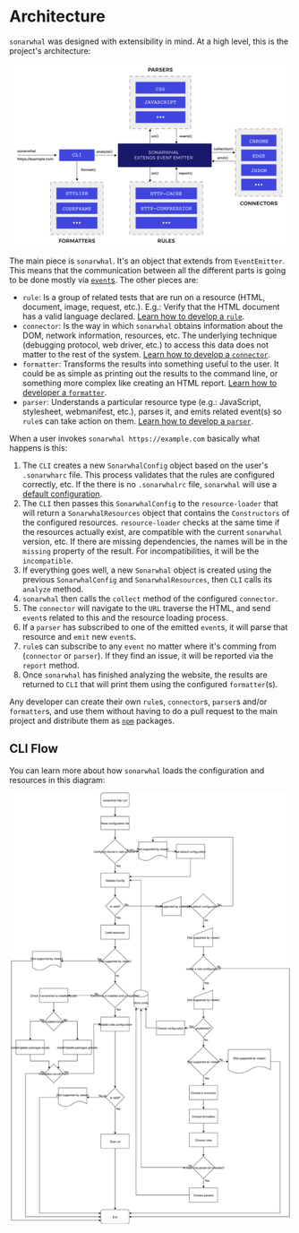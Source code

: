 # Architecture

`sonarwhal` was designed with extensibility in mind. At a high level, this is
the project's architecture:

[![sonarwhal's architecture](images/architecture.svg)](images/architecture.svg)

The main piece is `sonarwhal`. It's an object that extends from `EventEmitter`.
This means that the communication between all the different parts is going to
be done mostly via [`event`s][events]. The other pieces are:

* `rule`: Is a group of related tests that are run on a resource (HTML,
  document, image, request, etc.). E.g.: Verify that the HTML document has a
  valid language declared.
  [Learn how to develop a `rule`][new rule].
* `connector`: Is the way in which `sonarwhal` obtains information about the
  DOM, network information, resources, etc. The underlying technique (debugging
  protocol, web driver, etc.) to access this data does not matter to the rest
  of the system.
  [Learn how to develop a `connector`][new connector].
* `formatter`: Transforms the results into something useful to the user. It
  could be as simple as printing out the results to the command line, or
  something more complex like creating an HTML report.
  [Learn how to developer a `formatter`][new formatter].
* `parser`: Understands a particular resource type (e.g.: JavaScript,
  stylesheet, webmanifest, etc.), parses it, and emits related event(s) so
  `rule`s can take action on them.
  [Learn how to develop a `parser`][new parser].

When a user invokes `sonarwhal https://example.com` basically what happens is
this:

1. The `CLI` creates a new `SonarwhalConfig` object based on the user's
   `.sonarwharc` file. This process validates that the rules are configured
   correctly, etc. If the there is no `.sonarwhalrc` file, `sonarwhal` will
   use a [default configuration][default configuration].
1. The `CLI` then passes this `SonarwhalConfig` to the `resource-loader` that
   will return a `SonarwhalResources` object that contains the `Constructors`
   of the configured resources. `resource-loader` checks at the same time if
   the resources actually exist, are compatible with the current `sonarwhal`
   version, etc. If there are missing dependencies, the names will be in the
   `missing` property of the result. For incompatibilities, it will be the
   `incompatible`.
1. If everything goes well, a new `Sonarwhal` object is created using the
   previous `SonarwhalConfig` and `SonarwhalResources`, then `CLI` calls its
   `analyze` method.
1. `sonarwhal` then calls the `collect` method of the configured `connector`.
1. The `connector` will navigate to the `URL` traverse the HTML, and send
   `event`s related to this and the resource loading process.
1. If a `parser` has subscribed to one of the emitted `event`s, it will parse
   that resource and `emit` new `event`s.
1. `rule`s can subscribe to any `event` no matter where it's comming from
   (`connector` or `parser`). If they find an issue, it will be reported via the
   `report` method.
1. Once `sonarwhal` has finished analyzing the website, the results are returned
   to `CLI` that will print them using the configured `formatter`(s).

Any developer can create their own `rule`s, `connector`s, `parser`s
and/or `formatter`s, and use them without having to do a pull request to
the main project and distribute them as [`npm`][npm] packages.

## CLI Flow

You can learn more about how `sonarwhal` loads the configuration and resources
in this diagram:

[![sonarwhal's flow diagram](images/cli.svg)](images/cli.svg)

<!-- Link labels: -->

[default configuration]: ../../user-guide/#default-configuration
[events]: ./events.md
[new connector]: ../how-to/connector.md
[new formatter]:../how-to/formatter.md
[new parser]: ../how-to/parser.md
[new rule]: ../how-to/rule.md
[npm]: https://www.npmjs.com/
[typescript]: https://www.typescriptlang.org/
